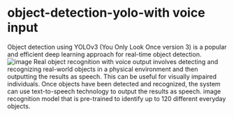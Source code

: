 # object-detection-yolo-with voice input
Object detection using YOLOv3 (You Only Look Once version 3) is a popular and efficient deep learning approach for real-time object detection. 
![image](https://github.com/Kalarisuryasai/object-detection-yolo/assets/74339607/715a0ab6-d516-449d-9c80-fa5a706b34ca)
Real object recognition with voice output involves detecting and recognizing real-world objects in a physical environment and then outputting the results as speech. This can be useful for visually impaired individuals. Once objects have been detected and recognized, the system can use text-to-speech technology to output the results as speech. image recognition model that is pre-trained to identify up to 120 different everyday objects. 

